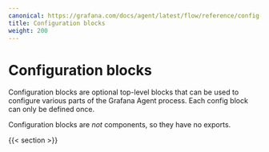```yaml
---
canonical: https://grafana.com/docs/agent/latest/flow/reference/config-blocks/
title: Configuration blocks
weight: 200
---
```


# Configuration blocks

Configuration blocks are optional top-level blocks that can be used to
configure various parts of the Grafana Agent process. Each config block can
only be defined once.

Configuration blocks are _not_ components, so they have no exports.

{{< section >}}
